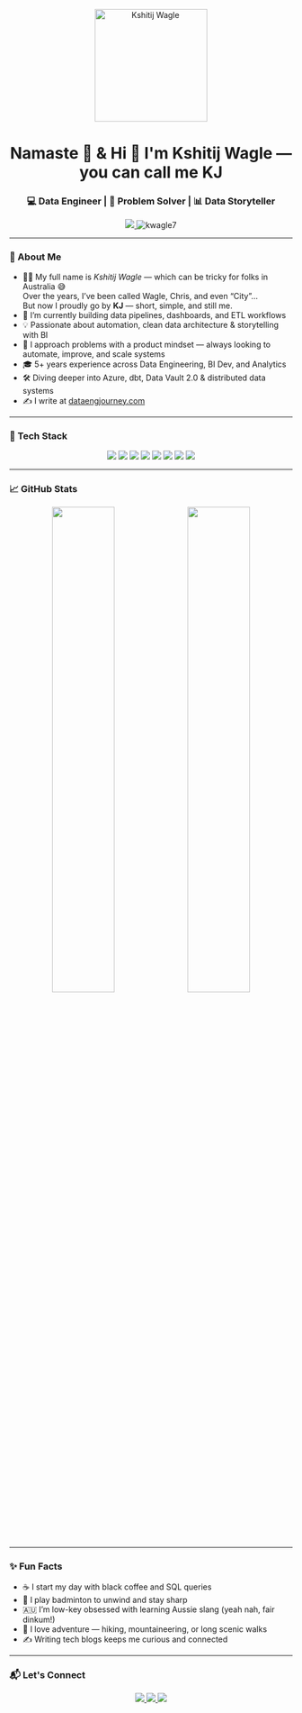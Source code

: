 <!-- PROFILE IMAGE -->
<p align="center">
  <img src="https://github.com/user-attachments/assets/bba02997-0fe1-4a67-ae9d-fa4ef62a57f7" alt="Kshitij Wagle" width="200" />
</p>

<h1 align="center">Namaste 🙏 & Hi 👋 I'm Kshitij Wagle — you can call me KJ</h1>
<h3 align="center">💻 Data Engineer | 🧠 Problem Solver | 📊 Data Storyteller</h3>

<p align="center">
  <a href="https://linkedin.com/in/kwagle" target="_blank">
    <img src="https://img.shields.io/badge/-Connect%20on%20LinkedIn-blue?style=flat-square&logo=linkedin" />
  </a>
  <img src="https://komarev.com/ghpvc/?username=kwagle7&label=Profile%20views&color=0e75b6&style=flat-square" alt="kwagle7" />
</p>

---

### 🚀 About Me

- 🧑‍💻 My full name is *Kshitij Wagle* — which can be tricky for folks in Australia 😅  
  Over the years, I’ve been called Wagle, Chris, and even “City”...  
  But now I proudly go by **KJ** — short, simple, and still me.  
- 🔭 I’m currently building data pipelines, dashboards, and ETL workflows  
- 💡 Passionate about automation, clean data architecture & storytelling with BI  
- 🧠 I approach problems with a product mindset — always looking to automate, improve, and scale systems  
- 🎓 5+ years experience across Data Engineering, BI Dev, and Analytics  
- 🛠️ Diving deeper into Azure, dbt, Data Vault 2.0 & distributed data systems  
- ✍️ I write at [dataengjourney.com](https://dataengjourney.com)

---

### 🧰 Tech Stack

<p align="center">
  <img src="https://img.shields.io/badge/SQL-%23F29111.svg?style=for-the-badge&logo=postgresql&logoColor=white"/>
  <img src="https://img.shields.io/badge/Python-3776AB.svg?style=for-the-badge&logo=python&logoColor=white"/>
  <img src="https://img.shields.io/badge/Power%20BI-F2C811.svg?style=for-the-badge&logo=powerbi&logoColor=white"/>
  <img src="https://img.shields.io/badge/Talend-ff6d00?style=for-the-badge&logo=talend&logoColor=white"/>
  <img src="https://img.shields.io/badge/PostgreSQL-4169E1.svg?style=for-the-badge&logo=postgresql&logoColor=white"/>
  <img src="https://img.shields.io/badge/Snowflake-56B9EB.svg?style=for-the-badge&logo=snowflake&logoColor=white"/>
  <img src="https://img.shields.io/badge/Databricks-E87722.svg?style=for-the-badge&logo=databricks&logoColor=white"/>
  <img src="https://img.shields.io/badge/dbt-FF694B.svg?style=for-the-badge&logo=dbt&logoColor=white"/>
</p>

---

### 📈 GitHub Stats

<p align="center">
  <img src="https://github-readme-stats.vercel.app/api?username=kwagle7&show_icons=true&theme=default" width="47%" />
  <img src="https://github-readme-stats.vercel.app/api/top-langs/?username=kwagle7&layout=compact&theme=default" width="47%" />
</p>

---

### ✨ Fun Facts

- ☕ I start my day with black coffee and SQL queries  
- 🏸 I play badminton to unwind and stay sharp  
- 🇦🇺 I’m low-key obsessed with learning Aussie slang (yeah nah, fair dinkum!)  
- 🗻 I love adventure — hiking, mountaineering, or long scenic walks  
- ✍️ Writing tech blogs keeps me curious and connected

---

### 📬 Let's Connect

<p align="center">
  <a href="https://linkedin.com/in/kwagle" target="_blank">
    <img src="https://img.shields.io/badge/-LinkedIn-%230077B5?style=for-the-badge&logo=linkedin&logoColor=white"/>
  </a>
  <a href="mailto:kshitij@email.com">
    <img src="https://img.shields.io/badge/-Email-%23333?style=for-the-badge&logo=gmail&logoColor=white"/>
  </a>
  <a href="https://dataengjourney.com">
    <img src="https://img.shields.io/badge/-My%20Blog-green?style=for-the-badge"/>
  </a>
</p>
